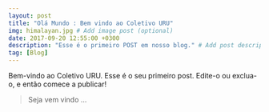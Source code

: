 ```yaml
---
layout: post
title: "Olá Mundo : Bem vindo ao Coletivo URU"
img: himalayan.jpg # Add image post (optional)
date: 2017-09-20 12:55:00 +0300
description: "Esse é o primeiro POST em nosso blog." # Add post description (optional)
tag: [Blog]
---
```


Bem-vindo ao Coletivo URU. Esse é o seu primeiro post. Edite-o ou exclua-o, e então comece a publicar!

> Seja vem vindo ...
